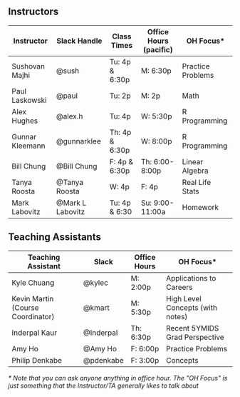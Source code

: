 ## Instructors 

| Instructor                              | Slack Handle       | Class Times              | Office Hours (pacific) | OH Focus\*        |
|-----------------------------------------|--------------------|--------------------------|------------------------|-------------------|
| Sushovan Majhi                          | @sush              | Tu: 4p & 6:30p           | M:  6:30p              | Practice Problems |
| Paul Laskowski                          | @paul              | Tu: 2p                   | M:  2p                 | Math              |
| Alex Hughes                             | @alex.h            | Tu: 4p                   | W:  5:30p              | R Programming     |
| Gunnar Kleemann                         | @gunnarklee        | Th: 4p & 6:30p           | W:  8:00p              | R Programming     |
| Bill Chung                              | @Bill Chung        | F:  4p & 6:30p           | Th: 6:00-8:00p         | Linear Algebra    |
| Tanya Roosta                            | @Tanya Roosta      | W:  4p                   | F:  4p                 | Real Life Stats   |
| Mark Labovitz                           | @Mark L Labovitz   | Tu: 4p & 6:30            | Su: 9:00-11:00a        | Homework          |

## Teaching Assistants

| Teaching Assistant                | Slack            | Office Hours | OH Focus\*                                  |
|-----------------------------------|------------------|--------------|---------------------------------------------|
| Kyle Chuang                       | @kylec           | M: 2:00p     | Applications to Careers                     |
| Kevin Martin (Course Coordinator) | @kmart           | M: 5:30p     | High Level Concepts (with notes)            |
| Inderpal Kaur                     | @Inderpal        | Th: 6:30p    | Recent 5YMIDS Grad Perspective              |
| Amy Ho                            | @Amy Ho          | F: 6:00p     | Practice Problems                           |
| Philip Denkabe                    | @pdenkabe        | F: 3:00p     | Concepts                         |

_\* Note that you can ask anyone anything in office hour. The "OH Focus" is just something that the Instructor/TA generally likes to talk about_
